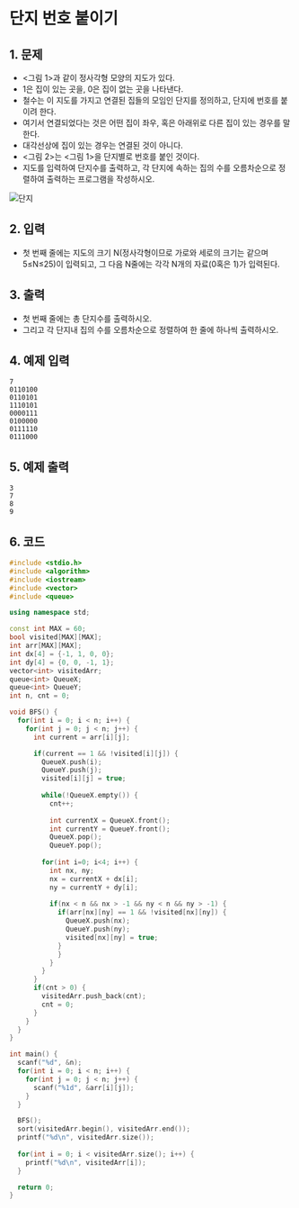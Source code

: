 # 단지 번호 붙이기 #

## 1. 문제
- <그림 1>과 같이 정사각형 모양의 지도가 있다.
- 1은 집이 있는 곳을, 0은 집이 없는 곳을 나타낸다.
- 철수는 이 지도를 가지고 연결된 집들의 모임인 단지를 정의하고, 단지에 번호를 붙이려 한다.
- 여기서 연결되었다는 것은 어떤 집이 좌우, 혹은 아래위로 다른 집이 있는 경우를 말한다.
- 대각선상에 집이 있는 경우는 연결된 것이 아니다.
- <그림 2>는 <그림 1>을 단지별로 번호를 붙인 것이다.
- 지도를 입력하여 단지수를 출력하고, 각 단지에 속하는 집의 수를 오름차순으로 정렬하여 출력하는 프로그램을 작성하시오.

![단지](https://user-images.githubusercontent.com/35207245/71095718-6b0b6d00-21f0-11ea-9f52-95e7888e671e.png)

## 2. 입력

- 첫 번째 줄에는 지도의 크기 N(정사각형이므로 가로와 세로의 크기는 같으며 5≤N≤25)이 입력되고, 그 다음 N줄에는 각각 N개의 자료(0혹은 1)가 입력된다.

## 3. 출력
- 첫 번째 줄에는 총 단지수를 출력하시오.
- 그리고 각 단지내 집의 수를 오름차순으로 정렬하여 한 줄에 하나씩 출력하시오.

## 4. 예제 입력
```
7
0110100
0110101
1110101
0000111
0100000
0111110
0111000
```

## 5. 예제 출력
```
3
7
8
9
```

## 6. 코드

```c++
#include <stdio.h>
#include <algorithm>
#include <iostream>
#include <vector>
#include <queue>

using namespace std;

const int MAX = 60;
bool visited[MAX][MAX];
int arr[MAX][MAX];
int dx[4] = {-1, 1, 0, 0};
int dy[4] = {0, 0, -1, 1};
vector<int> visitedArr;
queue<int> QueueX;
queue<int> QueueY;
int n, cnt = 0;

void BFS() {
  for(int i = 0; i < n; i++) {
    for(int j = 0; j < n; j++) {
      int current = arr[i][j];     

      if(current == 1 && !visited[i][j]) {
        QueueX.push(i);
        QueueY.push(j);
        visited[i][j] = true;
        
        while(!QueueX.empty()) {
          cnt++;
          
          int currentX = QueueX.front();
          int currentY = QueueY.front();
          QueueX.pop();
          QueueY.pop();
          
        for(int i=0; i<4; i++) {
          int nx, ny;
          nx = currentX + dx[i];
          ny = currentY + dy[i];
          
          if(nx < n && nx > -1 && ny < n && ny > -1) {
            if(arr[nx][ny] == 1 && !visited[nx][ny]) {
              QueueX.push(nx);
              QueueY.push(ny);
              visited[nx][ny] = true;
            }
            }
          }
        }
      }
      if(cnt > 0) {
        visitedArr.push_back(cnt);
        cnt = 0;
      }
    }
  }
}

int main() {
  scanf("%d", &n);
  for(int i = 0; i < n; i++) {
    for(int j = 0; j < n; j++) {
      scanf("%1d", &arr[i][j]);
    }
  }

  BFS();
  sort(visitedArr.begin(), visitedArr.end());
  printf("%d\n", visitedArr.size());
  
  for(int i = 0; i < visitedArr.size(); i++) {
    printf("%d\n", visitedArr[i]);
  }

  return 0;
}
```

